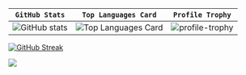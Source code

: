 
<!---
berkaycatak/berkaycatak is a ✨ special ✨ repository because its `README.md` (this file) appears on your GitHub profile.
You can click the Preview link to take a look at your changes.
--->



<!--!<img width="2000" src="https://github.com/ShadeOfDream/ShadeOfDream/blob/output/github-contribution-grid-snake.gif">-->

<!--![GitHub stats](https://github-readme-stats.vercel.app/api?username=berkaycatak&show_icons=true&theme=buefy)-->
<!--![Top Languages Card](https://github-readme-stats.vercel.app/api/top-langs/?username=berkaycatak&show_icons=true&theme=buefy)</br>-->
<!--![profile-trophy](https://github-profile-trophy.vercel.app/?username=berkaycatak&row=2&column=3&theme=flat&no-frame=true&margin-w=30") -->

| `GitHub Stats` | `Top Languages Card` | `Profile Trophy` |
| :---: | :---: | :---: |
| ![GitHub stats](https://github-readme-stats.vercel.app/api?username=berkaycatak&show_icons=true&theme=buefy)| ![Top Languages Card](https://github-readme-stats.vercel.app/api/top-langs/?username=berkaycatak&show_icons=true&theme=buefy) | ![profile-trophy](https://github-profile-trophy.vercel.app/?username=berkaycatak&row=2&column=2&theme=flat&no-frame=true&margin-w=30&margin-h=40&rank=SECRET,SSS,SS,S,AAA,AA,A,B,C")|

[![GitHub Streak](https://github-readme-streak-stats.herokuapp.com?user=berkaycatak&theme=tokyonight_duo)](https://git.io/streak-stats)

![](https://hit.yhype.me/github/profile?user_id=34205493)

